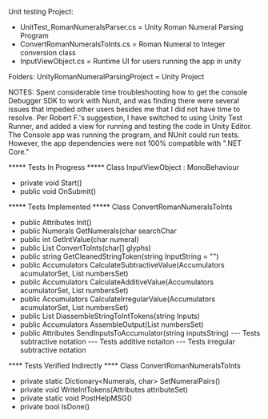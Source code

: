 Unit testing Project:
- UnitTest_RomanNumeralsParser.cs = Unity Roman Numeral Parsing Program
- ConvertRomanNumeralsToInts.cs = Roman Numeral to Integer conversion class 
- InputViewObject.cs = Runtime UI for users running the app in unity

Folders:
UnityRomanNumeralParsingProject  = Unity Project 

NOTES:
Spent considerable time troubleshooting how to get the console Debugger SDK to work with Nunit, and was finding there were several issues that impeded other users besides me that I did not have time to resolve. Per Robert F.'s suggestion, I have switched to using Unity Test Runner, and added a view for running and testing the code in Unity Editor. The Console app was running the program, and NUnit could run tests. However, the app dependencies were not 100% compatible with ".NET Core." 

***** Tests In Progress ***** 
Class InputViewObject : MonoBehaviour

- private void Start()
- public void OnSubmit()

***** Tests Implemented ***** 
Class ConvertRomanNumeralsToInts

- public Attributes Init()
- public Numerals GetNumerals(char searchChar
- public int GetIntValue(char numeral)
- public List<int> ConvertToInts(char[] glyphs)
- public string GetCleanedStringToken(string InputString = "")
- public Accumulators CalculateSubtractiveValue(Accumulators acumulatorSet, List<int> numbersSet)
- public Accumulators CalculateAdditiveValue(Accumulators acumulatorSet, List<int> numbersSet)
- public Accumulators CalculateIrregularValue(Accumulators acumulatorSet, List<int> numbersSet)
- public List<int> DiassembleStringToIntTokens(string Inputs)
- public Accumulators AssembleOutput(List<int> numbersSet)
- public Attributes SendInputsToAccumulator(string inputsString)
--- Tests subtractive notation
--- Tests additive notaiton
--- Tests irregular subtractive notation

**** Tests Verified Indirectly ****
Class ConvertRomanNumeralsToInts

- private static Dictionary<Numerals, char> SetNumeralPairs()
- private void WriteIntTokens(Attributes attributeSet)
- private static void PostHelpMSG()
- private bool IsDone()

